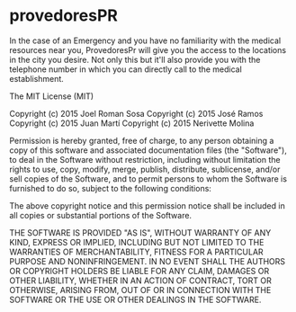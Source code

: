 # provedoresPR


In the case of an Emergency and you have no familiarity with the medical resources near you,
ProvedoresPr will give you the access to the locations in the city you desire. Not only this
but it'll also provide you with the telephone number in which you can directly call to the medical 
establishment.


The MIT License (MIT)

Copyright (c) 2015 Joel Roman Sosa
Copyright (c) 2015 José Ramos
Copyright (c) 2015 Juan Martí
Copyright (c) 2015 Nerivette Molina

Permission is hereby granted, free of charge, to any person obtaining a copy
of this software and associated documentation files (the "Software"), to deal
in the Software without restriction, including without limitation the rights
to use, copy, modify, merge, publish, distribute, sublicense, and/or sell
copies of the Software, and to permit persons to whom the Software is
furnished to do so, subject to the following conditions:

The above copyright notice and this permission notice shall be included in all
copies or substantial portions of the Software.

THE SOFTWARE IS PROVIDED "AS IS", WITHOUT WARRANTY OF ANY KIND, EXPRESS OR
IMPLIED, INCLUDING BUT NOT LIMITED TO THE WARRANTIES OF MERCHANTABILITY,
FITNESS FOR A PARTICULAR PURPOSE AND NONINFRINGEMENT. IN NO EVENT SHALL THE
AUTHORS OR COPYRIGHT HOLDERS BE LIABLE FOR ANY CLAIM, DAMAGES OR OTHER
LIABILITY, WHETHER IN AN ACTION OF CONTRACT, TORT OR OTHERWISE, ARISING FROM,
OUT OF OR IN CONNECTION WITH THE SOFTWARE OR THE USE OR OTHER DEALINGS IN THE
SOFTWARE.
